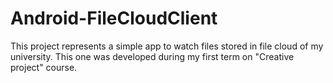 # Android-FileCloudClient

This project represents a simple app to watch files stored in file cloud of my university.
This one was developed during my first term on "Creative project" course.

